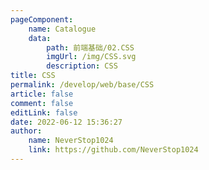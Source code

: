 ```yaml
---
pageComponent:
    name: Catalogue
    data:
        path: 前端基础/02.CSS
        imgUrl: /img/CSS.svg
        description: CSS
title: CSS
permalink: /develop/web/base/CSS
article: false
comment: false
editLink: false
date: 2022-06-12 15:36:27
author:
    name: NeverStop1024
    link: https://github.com/NeverStop1024
---
```

